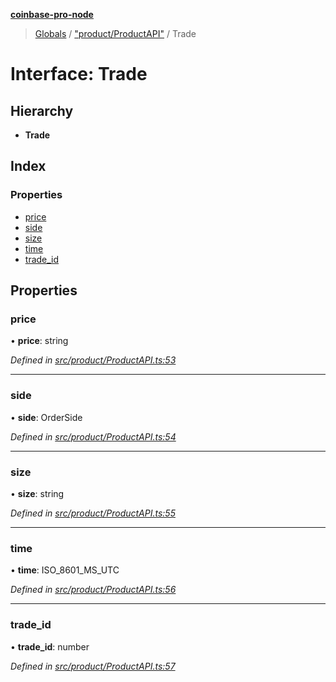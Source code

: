 **[coinbase-pro-node](../README.md)**

> [Globals](../globals.md) / ["product/ProductAPI"](../modules/_product_productapi_.md) / Trade

# Interface: Trade

## Hierarchy

- **Trade**

## Index

### Properties

- [price](_product_productapi_.trade.md#price)
- [side](_product_productapi_.trade.md#side)
- [size](_product_productapi_.trade.md#size)
- [time](_product_productapi_.trade.md#time)
- [trade_id](_product_productapi_.trade.md#trade_id)

## Properties

### price

• **price**: string

_Defined in [src/product/ProductAPI.ts:53](https://github.com/bennycode/coinbase-pro-node/blob/a3ed45b/src/product/ProductAPI.ts#L53)_

---

### side

• **side**: OrderSide

_Defined in [src/product/ProductAPI.ts:54](https://github.com/bennycode/coinbase-pro-node/blob/a3ed45b/src/product/ProductAPI.ts#L54)_

---

### size

• **size**: string

_Defined in [src/product/ProductAPI.ts:55](https://github.com/bennycode/coinbase-pro-node/blob/a3ed45b/src/product/ProductAPI.ts#L55)_

---

### time

• **time**: ISO_8601_MS_UTC

_Defined in [src/product/ProductAPI.ts:56](https://github.com/bennycode/coinbase-pro-node/blob/a3ed45b/src/product/ProductAPI.ts#L56)_

---

### trade_id

• **trade_id**: number

_Defined in [src/product/ProductAPI.ts:57](https://github.com/bennycode/coinbase-pro-node/blob/a3ed45b/src/product/ProductAPI.ts#L57)_

